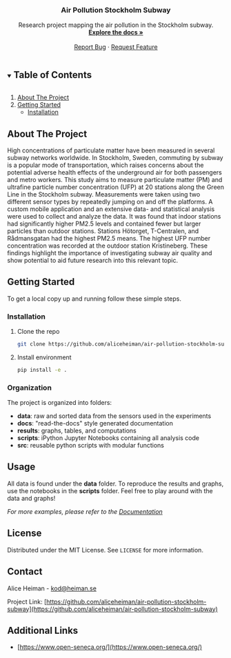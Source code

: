 <!-- PROJECT LOGO -->
<br />
<p align="center">

  <h3 align="center">Air Pollution Stockholm Subway</h3>

  <p align="center">
    Research project mapping the air pollution in the Stockholm subway.
    <br />
    <a href="https://github.com/aliceheiman/air-pollution-stockholm-subway"><strong>Explore the docs »</strong></a>
    <br />
    <br />
    <a href="https://github.com/aliceheiman/air-pollution-stockholm-subway/issues">Report Bug</a>
    ·
    <a href="https://github.com/aliceheiman/air-pollution-stockholm-subway/issues">Request Feature</a>
  </p>
</p>



<!-- TABLE OF CONTENTS -->
<details open="open">
  <summary><h2 style="display: inline-block">Table of Contents</h2></summary>
  <ol>
    <li>
      <a href="#about-the-project">About The Project</a>
    </li>
    <li>
      <a href="#getting-started">Getting Started</a>
      <ul>
        <li><a href="#installation">Installation</a></li>
      </ul>
    </li>
  </ol>
</details>



<!-- ABOUT THE PROJECT -->
## About The Project

High concentrations of particulate matter have been measured in several subway networks worldwide. In Stockholm, Sweden, commuting by subway is a popular mode of transportation, which raises concerns about the potential adverse health effects of the underground air for both passengers and metro workers. This study aims to measure particulate matter (PM) and ultrafine particle number concentration (UFP) at 20 stations along the Green Line in the Stockholm subway. Measurements were taken using two different sensor types by repeatedly jumping on and off the platforms. A custom mobile application and an extensive data- and statistical analysis were used to collect and analyze the data. It was found that indoor stations had significantly higher PM2.5 levels and contained fewer but larger particles than outdoor stations. Stations Hötorget, T-Centralen, and Rådmansgatan had the highest PM2.5 means. The highest UFP number concentration was recorded at the outdoor station Kristineberg. These findings highlight the importance of investigating subway air quality and show potential to aid future research into this relevant topic.

<!-- GETTING STARTED -->
## Getting Started

To get a local copy up and running follow these simple steps.

### Installation

1. Clone the repo
   ```sh
   git clone https://github.com/aliceheiman/air-pollution-stockholm-subway.git
   ```
2. Install environment
   ```sh
   pip install -e .
   ```

### Organization

The project is organized into folders:

- **data**: raw and sorted data from the sensors used in the experiments
- **docs**: "read-the-docs" style generated documentation
- **results**: graphs, tables, and computations
- **scripts**: iPython Jupyter Notebooks containing all analysis code
- **src**: reusable python scripts with modular functions

<!-- USAGE EXAMPLES -->
## Usage

All data is found under the **data** folder. To reproduce the results and graphs, use the notebooks in the **scripts** folder. Feel free to play around with the data and graphs!

_For more examples, please refer to the [Documentation](https://example.com)_

<!-- LICENSE -->
## License

Distributed under the MIT License. See `LICENSE` for more information.



<!-- CONTACT -->
## Contact

Alice Heiman - kod@heiman.se

Project Link: [https://github.com/aliceheiman/air-pollution-stockholm-subway](https://github.com/aliceheiman/air-pollution-stockholm-subway)



<!-- ACKNOWLEDGEMENTS -->
## Additional Links

* [https://www.open-seneca.org/](https://www.open-seneca.org/)
